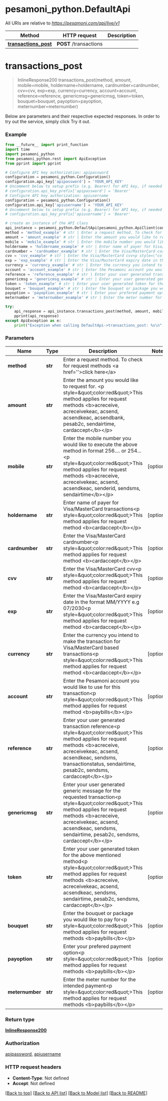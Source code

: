 # pesamoni_python.DefaultApi

All URIs are relative to *https://pesamoni.com/api/live/v1*

Method | HTTP request | Description
------------- | ------------- | -------------
[**transactions_post**](DefaultApi.md#transactions_post) | **POST** /transactions | 


# **transactions_post**
> InlineResponse200 transactions_post(method, amount, mobile=mobile, holdername=holdername, cardnumber=cardnumber, cvv=cvv, exp=exp, currency=currency, account=account, reference=reference, genericmsg=genericmsg, token=token, bouquet=bouquet, payoption=payoption, meternumber=meternumber)



Below are parameters and their respective expected responses. In order to try out the service, simply click Try it out.

### Example
```python
from __future__ import print_function
import time
import pesamoni_python
from pesamoni_python.rest import ApiException
from pprint import pprint

# Configure API key authorization: apipassword
configuration = pesamoni_python.Configuration()
configuration.api_key['apipassword'] = 'YOUR_API_KEY'
# Uncomment below to setup prefix (e.g. Bearer) for API key, if needed
# configuration.api_key_prefix['apipassword'] = 'Bearer'
# Configure API key authorization: apiusername
configuration = pesamoni_python.Configuration()
configuration.api_key['apiusername'] = 'YOUR_API_KEY'
# Uncomment below to setup prefix (e.g. Bearer) for API key, if needed
# configuration.api_key_prefix['apiusername'] = 'Bearer'

# create an instance of the API class
api_instance = pesamoni_python.DefaultApi(pesamoni_python.ApiClient(configuration))
method = 'method_example' # str | Enter a request method. To check for request methods <a href=''>click here</a>
amount = 'amount_example' # str | Enter the amount you would like to request for. <p style=\"color:red\">This method applies for request methods <b>acreceive, acreceivekeac, acsend, acsendkeac, acsendbank, pesab2c, sendairtime, cardaccept</b></p>
mobile = 'mobile_example' # str | Enter the mobile number you would like to execute the above method in format 256.... or 254...<p style=\"color:red\">This method applies for request methods <b>acreceive, acreceivekeac, acsend, acsendkeac, senderid, sendsms, sendairtime</b></p> (optional)
holdername = 'holdername_example' # str | Enter name of payer for Visa/MasterCard transactions<p style=\"color:red\">This method applies for request method <b>cardaccept</b></p> (optional)
cardnumber = 'cardnumber_example' # str | Enter the Visa/MasterCard cardnumber<p style=\"color:red\">This method applies for request method <b>cardaccept</b></p> (optional)
cvv = 'cvv_example' # str | Enter the Visa/MasterCard cvv<p style=\"color:red\">This method applies for request method <b>cardaccept</b></p> (optional)
exp = 'exp_example' # str | Enter the Visa/MasterCard expiry date in the format MM/YYYY e.g 07/2030<p style=\"color:red\">This method applies for request method <b>cardaccept</b></p> (optional)
currency = 'currency_example' # str | Enter the currency you intend to make the transaction for Visa/MasterCard based transactions<p style=\"color:red\">This method applies for request method <b>cardaccept</b></p> (optional)
account = 'account_example' # str | Enter the Pesamoni account you would like to use for this transaction<p style=\"color:red\">This method applies for request method <b>paybills</b></p> (optional)
reference = 'reference_example' # str | Enter your user generated transaction reference<p style=\"color:red\">This method applies for request methods <b>acreceive, acreceivekeac, acsend, acsendkeac, sendsms, transactionstatus, sendairtime, pesab2c, sendsms, cardaccept</b></p> (optional)
genericmsg = 'genericmsg_example' # str | Enter your user generated generic message for the requested transaction<p style=\"color:red\">This method applies for request methods <b>acreceive, acreceivekeac, acsend, acsendkeac, sendsms, sendairtime, pesab2c, sendsms, cardaccept</b></p> (optional)
token = 'token_example' # str | Enter your user generated token for the above mentioned method<p style=\"color:red\">This method applies for request methods <b>acreceive, acreceivekeac, acsend, acsendkeac, sendsms, sendairtime, pesab2c, sendsms, cardaccept</b></p> (optional)
bouquet = 'bouquet_example' # str | Enter the bouquet or package you would like to pay for<p style=\"color:red\">This method applies for request methods <b>paybills</b></p> (optional)
payoption = 'payoption_example' # str | Enter your prefered payment option<p style=\"color:red\">This method applies for request methods <b>paybills</b></p> (optional)
meternumber = 'meternumber_example' # str | Enter the meter number for the intended payment<p style=\"color:red\">This method applies for request methods <b>paybills</b></p> (optional)

try:
    api_response = api_instance.transactions_post(method, amount, mobile=mobile, holdername=holdername, cardnumber=cardnumber, cvv=cvv, exp=exp, currency=currency, account=account, reference=reference, genericmsg=genericmsg, token=token, bouquet=bouquet, payoption=payoption, meternumber=meternumber)
    pprint(api_response)
except ApiException as e:
    print("Exception when calling DefaultApi->transactions_post: %s\n" % e)
```

### Parameters

Name | Type | Description  | Notes
------------- | ------------- | ------------- | -------------
 **method** | **str**| Enter a request method. To check for request methods &lt;a href&#x3D;&#39;&#39;&gt;click here&lt;/a&gt; | 
 **amount** | **str**| Enter the amount you would like to request for. &lt;p style&#x3D;\&quot;color:red\&quot;&gt;This method applies for request methods &lt;b&gt;acreceive, acreceivekeac, acsend, acsendkeac, acsendbank, pesab2c, sendairtime, cardaccept&lt;/b&gt;&lt;/p&gt; | 
 **mobile** | **str**| Enter the mobile number you would like to execute the above method in format 256.... or 254...&lt;p style&#x3D;\&quot;color:red\&quot;&gt;This method applies for request methods &lt;b&gt;acreceive, acreceivekeac, acsend, acsendkeac, senderid, sendsms, sendairtime&lt;/b&gt;&lt;/p&gt; | [optional] 
 **holdername** | **str**| Enter name of payer for Visa/MasterCard transactions&lt;p style&#x3D;\&quot;color:red\&quot;&gt;This method applies for request method &lt;b&gt;cardaccept&lt;/b&gt;&lt;/p&gt; | [optional] 
 **cardnumber** | **str**| Enter the Visa/MasterCard cardnumber&lt;p style&#x3D;\&quot;color:red\&quot;&gt;This method applies for request method &lt;b&gt;cardaccept&lt;/b&gt;&lt;/p&gt; | [optional] 
 **cvv** | **str**| Enter the Visa/MasterCard cvv&lt;p style&#x3D;\&quot;color:red\&quot;&gt;This method applies for request method &lt;b&gt;cardaccept&lt;/b&gt;&lt;/p&gt; | [optional] 
 **exp** | **str**| Enter the Visa/MasterCard expiry date in the format MM/YYYY e.g 07/2030&lt;p style&#x3D;\&quot;color:red\&quot;&gt;This method applies for request method &lt;b&gt;cardaccept&lt;/b&gt;&lt;/p&gt; | [optional] 
 **currency** | **str**| Enter the currency you intend to make the transaction for Visa/MasterCard based transactions&lt;p style&#x3D;\&quot;color:red\&quot;&gt;This method applies for request method &lt;b&gt;cardaccept&lt;/b&gt;&lt;/p&gt; | [optional] 
 **account** | **str**| Enter the Pesamoni account you would like to use for this transaction&lt;p style&#x3D;\&quot;color:red\&quot;&gt;This method applies for request method &lt;b&gt;paybills&lt;/b&gt;&lt;/p&gt; | [optional] 
 **reference** | **str**| Enter your user generated transaction reference&lt;p style&#x3D;\&quot;color:red\&quot;&gt;This method applies for request methods &lt;b&gt;acreceive, acreceivekeac, acsend, acsendkeac, sendsms, transactionstatus, sendairtime, pesab2c, sendsms, cardaccept&lt;/b&gt;&lt;/p&gt; | [optional] 
 **genericmsg** | **str**| Enter your user generated generic message for the requested transaction&lt;p style&#x3D;\&quot;color:red\&quot;&gt;This method applies for request methods &lt;b&gt;acreceive, acreceivekeac, acsend, acsendkeac, sendsms, sendairtime, pesab2c, sendsms, cardaccept&lt;/b&gt;&lt;/p&gt; | [optional] 
 **token** | **str**| Enter your user generated token for the above mentioned method&lt;p style&#x3D;\&quot;color:red\&quot;&gt;This method applies for request methods &lt;b&gt;acreceive, acreceivekeac, acsend, acsendkeac, sendsms, sendairtime, pesab2c, sendsms, cardaccept&lt;/b&gt;&lt;/p&gt; | [optional] 
 **bouquet** | **str**| Enter the bouquet or package you would like to pay for&lt;p style&#x3D;\&quot;color:red\&quot;&gt;This method applies for request methods &lt;b&gt;paybills&lt;/b&gt;&lt;/p&gt; | [optional] 
 **payoption** | **str**| Enter your prefered payment option&lt;p style&#x3D;\&quot;color:red\&quot;&gt;This method applies for request methods &lt;b&gt;paybills&lt;/b&gt;&lt;/p&gt; | [optional] 
 **meternumber** | **str**| Enter the meter number for the intended payment&lt;p style&#x3D;\&quot;color:red\&quot;&gt;This method applies for request methods &lt;b&gt;paybills&lt;/b&gt;&lt;/p&gt; | [optional] 

### Return type

[**InlineResponse200**](InlineResponse200.md)

### Authorization

[apipassword](../README.md#apipassword), [apiusername](../README.md#apiusername)

### HTTP request headers

 - **Content-Type**: Not defined
 - **Accept**: Not defined

[[Back to top]](#) [[Back to API list]](../README.md#documentation-for-api-endpoints) [[Back to Model list]](../README.md#documentation-for-models) [[Back to README]](../README.md)


